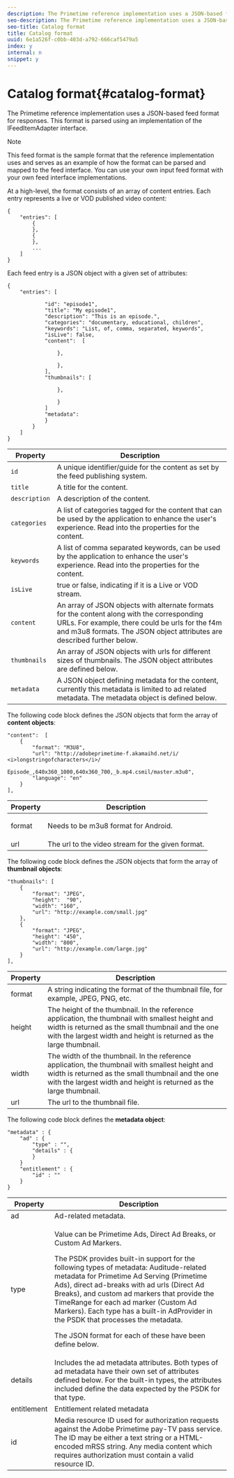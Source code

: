 ```yaml
---
description: The Primetime reference implementation uses a JSON-based feed format for responses. This format is parsed using an implementation of the IFeedItemAdapter interface.
seo-description: The Primetime reference implementation uses a JSON-based feed format for responses. This format is parsed using an implementation of the IFeedItemAdapter interface.
seo-title: Catalog format
title: Catalog format
uuid: 6e1a526f-c0bb-403d-a792-666caf5479a5
index: y
internal: n
snippet: y
---
```


# Catalog format{#catalog-format}

The Primetime reference implementation uses a JSON-based feed format for responses. This format is parsed using an implementation of the IFeedItemAdapter interface.

>[!NOTE]
>
>This feed format is the sample format that the reference implementation uses and serves as an example of how the format can be parsed and mapped to the feed interface. You can use your own input feed format with your own feed interface implementations.

At a high-level, the format consists of an array of content entries. Each entry represents a live or VOD published video content:

```
{
    "entries": [
        {
        },
        {
        },
        ...
    ]
}

```

Each feed entry is a JSON object with a given set of attributes:

```
{
    "entries": [
        
            "id": "episode1",
            "title": "My episode1",
            "description": "This is an episode.",
            "categories": "documentary, educational, children",
            "keywords": "List, of, comma, separated, keywords",
            "isLive": false,
            "content":  [
                
                },
                
                },
            ],
            "thumbnails": [
                
                },
                
                }
            ]
            "metadata": 
            } 
        }
    ]
}

```

|  Property  | Description  |
|---|---|
| `id`  | A unique identifier/guide for the content as set by the feed publishing system.  |
| `title`  | A title for the content.  |
| `description`  | A description of the content.  |
| `categories`  | A list of categories tagged for the content that can be used by the application to enhance the user's experience. Read into the properties for the content.  |
| `keywords`  | A list of comma separated keywords, can be used by the application to enhance the user's experience. Read into the properties for the content.  |
| `isLive`  | true or false, indicating if it is a Live or VOD stream.  |
| `content`  | An array of JSON objects with alternate formats for the content along with the corresponding URLs. For example, there could be urls for the f4m and m3u8 formats. The JSON object attributes are described further below.  |
| `thumbnails`  | An array of JSON objects with urls for different sizes of thumbnails. The JSON object attributes are defined below.  |
| `metadata`  | A JSON object defining metadata for the content, currently this metadata is limited to ad related metadata. The metadata object is defined below.  |

The following code block defines the JSON objects that form the array of **content objects**:

```
"content":  [
    {
        "format": "M3U8",
        "url": "http://adobeprimetime-f.akamaihd.net/i/
<i>longstringofcharacters</i>/
                 Episode_,640x360_1000,640x360_700,_b.mp4.csmil/master.m3u8",
        "language": "en"
    }  
],
```

<table id="table_FBCAE95B1A4A4904A7B92B26A84735D6"> 
 <thead> 
  <tr> 
   <th colname="col1" class="entry"> Property </th> 
   <th colname="col2" class="entry"> Description </th> 
  </tr>
 </thead>
 <tbody> 
  <tr> 
   <td colname="col1"><span class="codeph"> format</span> </td> 
   <td colname="col2"> <p>Needs to be m3u8 format for Android. </p> </td> 
  </tr> 
  <tr> 
   <td colname="col1"><span class="codeph"> url</span> </td> 
   <td colname="col2"> The url to the video stream for the given format. </td> 
  </tr> 
 </tbody> 
</table>

The following code block defines the JSON objects that form the array of **thumbnail objects**:

```
"thumbnails": [
    {
        "format": "JPEG",
        "height":  "90",
        "width": "160",
        "url": "http://example.com/small.jpg"
    },
    {
        "format": "JPEG",
        "height": "450",
        "width": "800",
        "url": "http://example.com/large.jpg"
    }
],

```

|  Property  | Description  |
|---|---|
|  format  | A string indicating the format of the thumbnail file, for example, JPEG, PNG, etc.  |
|  height  | The height of the thumbnail. In the reference application, the thumbnail with smallest height and width is returned as the small thumbnail and the one with the largest width and height is returned as the large thumbnail.  |
|  width  | The width of the thumbnail. In the reference application, the thumbnail with smallest height and width is returned as the small thumbnail and the one with the largest width and height is returned as the large thumbnail.  |
|  url  | The url to the thumbnail file.  |

The following code block defines the **metadata object**:

```
"metadata" : {
    "ad" : {
        "type" : "",
        "details" : {
        }
    }
    "entitlement" : {
        "id" : ""
    }
}
```

<table id="table_291AE420FF684160B2E6A6F91805FB28"> 
 <thead> 
  <tr> 
   <th colname="col1" class="entry"> Property </th> 
   <th colname="col2" class="entry"> Description </th> 
  </tr>
 </thead>
 <tbody> 
  <tr> 
   <td colname="col1"> ad </td> 
   <td colname="col2"> Ad-related metadata. </td> 
  </tr> 
  <tr> 
   <td colname="col1"> type </td> 
   <td colname="col2"> <p> Value can be Primetime Ads, Direct Ad Breaks, or Custom Ad Markers. </p> <p>The PSDK provides built-in support for the following types of metadata: Auditude-related metadata for Primetime Ad Serving (Primetime Ads), direct ad-breaks with ad urls (Direct Ad Breaks), and custom ad markers that provide the TimeRange for each ad marker (Custom Ad Markers). Each type has a built-in <span class="codeph"> AdProvider</span> in the PSDK that processes the metadata. </p> <p>The JSON format for each of these have been define below. </p> </td> 
  </tr> 
  <tr> 
   <td colname="col1"> details </td> 
   <td colname="col2"> Includes the ad metadata attributes. Both types of ad metadata have their own set of attributes defined below. For the built-in types, the attributes included define the data expected by the PSDK for that type. </td> 
  </tr> 
  <tr> 
   <td colname="col1"> entitlement</td> 
   <td colname="col2"> Entitlement related metadata</td> 
  </tr> 
  <tr> 
   <td colname="col1"> id</td> 
   <td colname="col2"> Media resource ID used for authorization requests against the Adobe Primetime pay-TV pass service. The ID may be either a text string or a HTML-encoded mRSS string. Any media content which requires authorization must contain a valid resource ID.</td> 
  </tr> 
 </tbody> 
</table>

